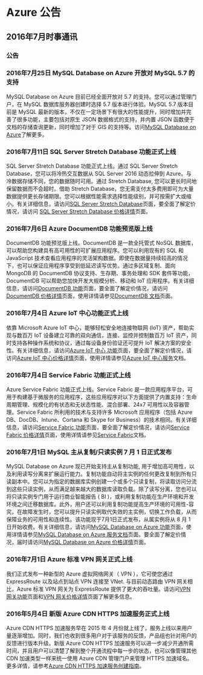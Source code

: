 <properties
	pageTitle="历史公告 2016年7月 - Azure"
    description="历史公告 2016年7月"
    services=""
    documentationCenter=""
    authors=""
    manager=""
    editor=""
    tags=""/>

<tags ms.service="what-is-new_archives" ms.date="" wacn.date="" wacn.lang="cn"/>

# Azure 公告
## 2016年7月时事通讯

### 公告
### 2016年7月25日 MySQL Database on Azure 开放对 MySQL 5.7 的支持 
MySQL Database on Azure 目前已经全面开放对 5.7 的支持。您可以通过管理门户，在 MySQL 数据库服务器创建时选择 5.7 版本进行体验。MySQL 5.7 版本目前是 MySQL 最新的版本，不仅在一定场景下有很大的性能提升，同时增加并完善了很多功能，主要包括对原生 JSON 数据格式的支持，并内置 JSON 函数便于文档的存储查询更新，同时增加了对于 GIS 的支持等。访问[MySQL Database on Azure](/home/features/mysql/)了解更多。


### 2016年7月11日 SQL Server Stretch Database 功能正式上线  
SQL Server Stretch Database 功能正式上线。通过 SQL Server Stretch Database，您可以将冷热交互数据从 SQL Server 2016 动态拉伸到 Azure。与冷数据存储不同，您的数据随时可用。通过 Stretch Database, 您可以更长时间地保留数据而不会超时。借助 Stretch Database，您无需支付太多费用即可为大量数据提供更长存储期限。您可以根据性能需求选择性能级别，并可按需扩大或缩小。有关详细信息，请访问[SQL Server Stretch Database](/home/features/sql-server-stretch-database/)页面，要全面了解定价情况，请访问 [SQL Server Stretch Database 价格详情](/home/features/sql-server-stretch-database/pricing/)页面。


### 2016年7月6日 Azure DocumentDB 功能预览版上线 
DocumentDB 功能预览版上线。DocumentDB 是一款全托管式 NoSQL 数据库，可以帮助您构建具有高可用性的可扩展应用程序。您可以利用现有的 SQL 和 JavaScript 技术查看应用程序的灵活架构数据。即使在数据量持续较高的情况下，也可以保证应用程序享受到低延迟读写优势。通过多区域复制、面向 MongoDB 的 DocumentDB 协议支持、生存期、事务处理和 SDK 套件等功能，DocumentDB 可以帮助您加快开发大规模分析、移动和 IoT 应用程序。有关详细信息，请访问[DocumentDB 功能](/home/features/documentdb/)页面，要全面了解定价情况，请访问[DocumentDB 价格详情](/pricing/details/documentdb/)页面，使用详情请参见[DocumentDB 文档](/documentation/services/documentdb/)页面。


### 2016年7月4日 Azure IoT 中心功能正式上线 
依靠 Microsoft Azure IoT 中心，能够轻松安全地连接物联网 (IoT) 资产，帮助实现与数百万 IoT 设备建立可靠的双向通信，连接、监控并控制数百万 IoT 资产，同时支持各种操作系统和协议，通过每设备身份验证还可提升 IoT 解决方案的安全性。有关详细信息，请访问[Azure IoT 中心 功能](/home/features/iot-hub/)页面，要全面了解定价情况，请访问[Azure IoT 中心价格详情](/pricing/details/iot-hub/)页面，使用详情请参见[Azure IoT 中心服务](/documentation/services/iot-hub/)文档。


### 2016年7月4日 Service Fabric 功能正式上线 
Azure Service Fabric 功能正式上线。Service Fabric 是一款应用程序平台，可用于构建基于微服务的应用程序，这些应用程序对以下方面提供了内置支持：生命周期管理、规模化的有状态和无状态性能、混合部署、24x7 可用性以及容器管理。Service Fabric 所利用的技术与支持许多 Microsoft 应用程序（包括 Azure DB、DocDB、Intune、Cortana 和 Skype for Business）的技术相同。有关详细信息，请访问[Service Fabric 功能](/home/features/service-fabric/)页面，要全面了解定价情况，请访问[Service Fabric 价格详情](/pricing/details/service-fabric/)页面，使用详情请参见[Service Fabric](/documentation/services/service-fabric/)文档。


### 2016年7月1日 MySQL 主从复制/只读实例 7 月 1 日正式发布
MySQL Database on Azure 现已开始支持主从复制功能, 用于增加高可用性，以及利用读写分离来扩展运行能力。复制功能自动将主实例的任何更改复制到所有只读副本中。您可以为指定的数据库实例创建一个或多个只读复制，将读取访问分流到这些只读实例，从而满足越来越大的数据库读取负载。除了读写分离，您也可以将只读实例专门用于运行商业智能报告 ( BI )，或利用复制功能在生产环境和开发环境之间迁移数据库。此外，用户还可以利用复制功能提高生产环境的可用性-容灾。在故障发生时，您可以提升只读实例取代失效的主实例，切换工作负载，从而保障业务的可用性和连续性。该功能现于7月1日正式发布，从属实例将从 8 月 1 日开始收费。有关详细信息，请访问[MySQL Database on Azure 功能](/home/features/mysql/)页面，使用详情请参见[MySQL Database on Azure 服务文档](/documentation/articles/mysql-database-read-replica/)页面。要全面了解定价情况，届时请访问[MySQL Database on Azure 价格详情](/pricing/details/mysql/)页面。


### 2016年7月1日 Azure 标准 VPN 网关正式上线
我们正式发布一种新型的 Azure 虚拟网络网关（ VPN ），它可使您通过 ExpressRoute 以及站点到站点 VPN 连接至 VNet. 与目前动态路由 VPN 网关相比，Azure 标准 VPN 网关为 ExpressRoute 提供了更大的吞吐量。请访问[VPN 网关功能](/home/features/vpn-gateway/)页面和[VPN 网关价格详情](/pricing/details/vpn-gateway/)页面了解更多信息。


### 2016年5月4日 新版 Azure CDN HTTPS 加速服务正式上线
Azure CDN HTTPS 加速服务早在 2015 年 4 月份就上线了，服务上线以来用户量逐渐增加。同时，我们也收到很多用户对于该服务的反馈，产品组也针对用户的反馈进行版本升级。新版 Azure CDN HTTPS 加速服务可以进一步减少开通所需时间，并且用户可以清楚了解到整个开通流程中每一步的状态，也可以像管理其他 CDN 加速类型一样来统一使用 Azure CDN 管理门户来管理 HTTPS 加速域名。
更多详情，请参考[Azure CDN HTTPS 加速服务创建指南](/documentation/articles/cdn-https-how-to/)。

